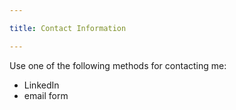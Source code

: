 ```yaml
---

title: Contact Information

---
```


Use one of the following methods for contacting me:
- LinkedIn
- email form

